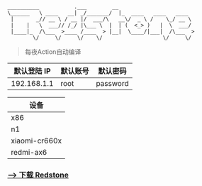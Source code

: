 ```
__________           .___        __                        
\______   \ ____   __| _/_______/  |_  ____   ____   ____  
 |       _// __ \ / __ |/  ___/\   __\/  _ \ /    \_/ __ \ 
 |    |   \  ___// /_/ |\___ \  |  | (  <_> )   |  \  ___/ 
 |____|_  /\___  >____ /____  > |__|  \____/|___|  /\___  >
        \/     \/     \/    \/                   \/     \/ 
```

> 每夜Action自动编译

| 默认登陆 IP | 默认账号 | 默认密码 |
| ----------- | -------- | -------- |
| 192.168.1.1 | root     | password |

| 设备          |
| ------------- |
| x86         |
| n1        |
| xiaomi-cr660x |
| redmi-ax6     |

### [--> 下载 Redstone](https://github.com/c3p7f2/build-openwrt/releases/tag/Redstone)
